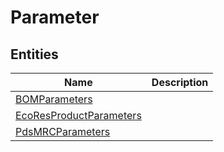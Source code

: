 
# Parameter


## Entities

|Name|Description|
|---|---|
|[BOMParameters](BOMParameters.cdm.json)||
|[EcoResProductParameters](EcoResProductParameters.cdm.json)||
|[PdsMRCParameters](PdsMRCParameters.cdm.json)||
